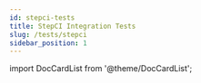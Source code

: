 ```yaml
---
id: stepci-tests
title: StepCI Integration Tests
slug: /tests/stepci
sidebar_position: 1
---
```


import DocCardList from '@theme/DocCardList';

<DocCardList />